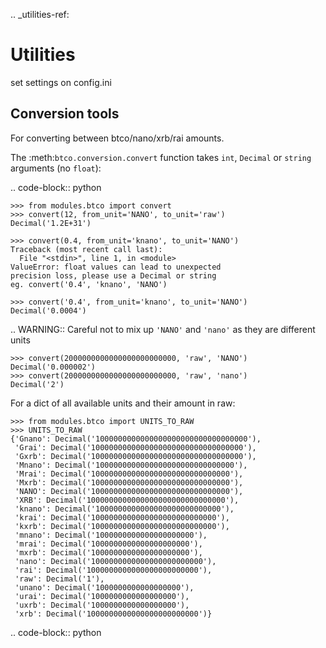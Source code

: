 



.. _utilities-ref:

Utilities
==========
set settings on config.ini

Conversion tools
----------------

For converting between btco/nano/xrb/rai amounts.

The :meth:`btco.conversion.convert` function takes ``int``, ``Decimal`` or ``string`` arguments (no ``float``):

.. code-block:: python

    >>> from modules.btco import convert
    >>> convert(12, from_unit='NANO', to_unit='raw')
    Decimal('1.2E+31')

    >>> convert(0.4, from_unit='knano', to_unit='NANO')
    Traceback (most recent call last):
      File "<stdin>", line 1, in <module>
    ValueError: float values can lead to unexpected
    precision loss, please use a Decimal or string
    eg. convert('0.4', 'knano', 'NANO')

    >>> convert('0.4', from_unit='knano', to_unit='NANO')
    Decimal('0.0004')



.. WARNING::
   Careful not to mix up ``'NANO'`` and ``'nano'`` as they are different units

    >>> convert(2000000000000000000000000, 'raw', 'NANO')
    Decimal('0.000002')
    >>> convert(2000000000000000000000000, 'raw', 'nano')
    Decimal('2')

For a dict of all available units and their amount in raw:

    >>> from modules.btco import UNITS_TO_RAW
    >>> UNITS_TO_RAW
    {'Gnano': Decimal('1000000000000000000000000000000000'),
     'Grai': Decimal('1000000000000000000000000000000000'),
     'Gxrb': Decimal('1000000000000000000000000000000000'),
     'Mnano': Decimal('1000000000000000000000000000000'),
     'Mrai': Decimal('1000000000000000000000000000000'),
     'Mxrb': Decimal('1000000000000000000000000000000'),
     'NANO': Decimal('1000000000000000000000000000000'),
     'XRB': Decimal('1000000000000000000000000000000'),
     'knano': Decimal('1000000000000000000000000000'),
     'krai': Decimal('1000000000000000000000000000'),
     'kxrb': Decimal('1000000000000000000000000000'),
     'mnano': Decimal('1000000000000000000000'),
     'mrai': Decimal('1000000000000000000000'),
     'mxrb': Decimal('1000000000000000000000'),
     'nano': Decimal('1000000000000000000000000'),
     'rai': Decimal('1000000000000000000000000'),
     'raw': Decimal('1'),
     'unano': Decimal('1000000000000000000'),
     'urai': Decimal('1000000000000000000'),
     'uxrb': Decimal('1000000000000000000'),
     'xrb': Decimal('1000000000000000000000000')}

.. code-block:: python